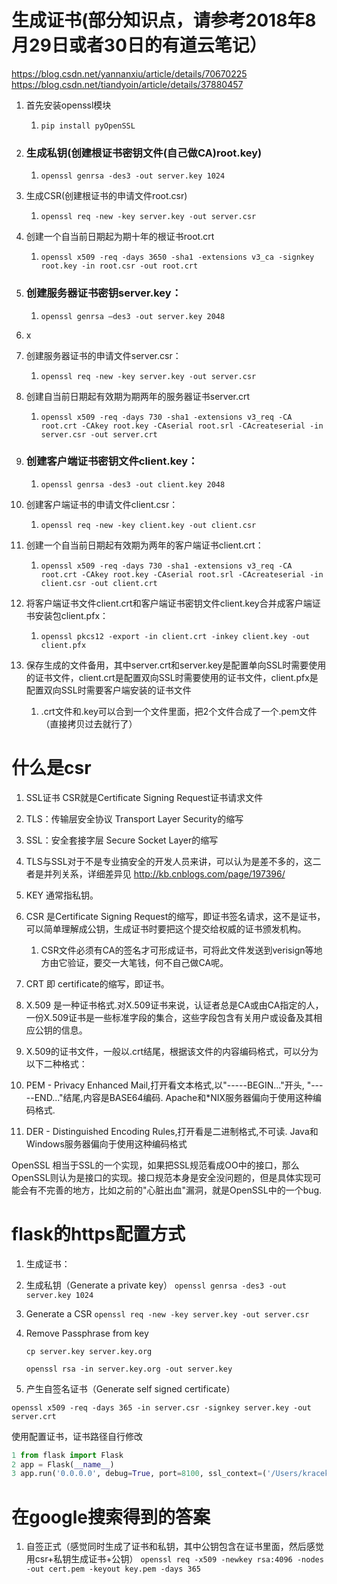 # 生成证书(部分知识点，请参考2018年8月29日或者30日的有道云笔记）
https://blog.csdn.net/yannanxiu/article/details/70670225
https://blog.csdn.net/tiandyoin/article/details/37880457
1. 首先安装openssl模块
    1. `pip install pyOpenSSL`
2. ### 生成私钥(创建根证书密钥文件(自己做CA)root.key)
    1. `openssl genrsa -des3 -out server.key 1024`
3. 生成CSR(创建根证书的申请文件root.csr)
    1. `openssl req -new -key server.key -out server.csr`
4. 创建一个自当前日期起为期十年的根证书root.crt
    1. `openssl x509 -req -days 3650 -sha1 -extensions v3_ca -signkey root.key -in root.csr -out root.crt`
5. ### 创建服务器证书密钥server.key：
    1. `openssl genrsa –des3 -out server.key 2048`
6. x
7. 创建服务器证书的申请文件server.csr：
    1. `openssl req -new -key server.key -out server.csr`
8. 创建自当前日期起有效期为期两年的服务器证书server.crt
    1. `openssl x509 -req -days 730 -sha1 -extensions v3_req -CA root.crt -CAkey root.key -CAserial root.srl -CAcreateserial -in server.csr -out server.crt`
9. ### 创建客户端证书密钥文件client.key：
    1. `openssl genrsa -des3 -out client.key 2048`
10. 创建客户端证书的申请文件client.csr：
    1. `openssl req -new -key client.key -out client.csr`
11. 创建一个自当前日期起有效期为两年的客户端证书client.crt：
    1. `openssl x509 -req -days 730 -sha1 -extensions v3_req -CA root.crt -CAkey root.key -CAserial root.srl -CAcreateserial -in client.csr -out client.crt`
12. 将客户端证书文件client.crt和客户端证书密钥文件client.key合并成客户端证书安装包client.pfx：
    1. `openssl pkcs12 -export -in client.crt -inkey client.key -out client.pfx`
13. 保存生成的文件备用，其中server.crt和server.key是配置单向SSL时需要使用的证书文件，client.crt是配置双向SSL时需要使用的证书文件，client.pfx是配置双向SSL时需要客户端安装的证书文件

    1. .crt文件和.key可以合到一个文件里面，把2个文件合成了一个.pem文件（直接拷贝过去就行了）



# 什么是csr
1. SSL证书 CSR就是Certificate Signing Request证书请求文件

2. TLS：传输层安全协议 Transport Layer Security的缩写

3. SSL：安全套接字层 Secure Socket Layer的缩写

4. TLS与SSL对于不是专业搞安全的开发人员来讲，可以认为是差不多的，这二者是并列关系，详细差异见 http://kb.cnblogs.com/page/197396/

5. KEY 通常指私钥。

6. CSR 是Certificate Signing Request的缩写，即证书签名请求，这不是证书，可以简单理解成公钥，生成证书时要把这个提交给权威的证书颁发机构。

    1. CSR文件必须有CA的签名才可形成证书，可将此文件发送到verisign等地方由它验证，要交一大笔钱，何不自己做CA呢。

7. CRT 即 certificate的缩写，即证书。

8. X.509 是一种证书格式.对X.509证书来说，认证者总是CA或由CA指定的人，一份X.509证书是一些标准字段的集合，这些字段包含有关用户或设备及其相应公钥的信息。

9. X.509的证书文件，一般以.crt结尾，根据该文件的内容编码格式，可以分为以下二种格式：

10. PEM - Privacy Enhanced Mail,打开看文本格式,以"-----BEGIN..."开头, "-----END..."结尾,内容是BASE64编码.
Apache和*NIX服务器偏向于使用这种编码格式.

11. DER - Distinguished Encoding Rules,打开看是二进制格式,不可读.
Java和Windows服务器偏向于使用这种编码格式

OpenSSL 相当于SSL的一个实现，如果把SSL规范看成OO中的接口，那么OpenSSL则认为是接口的实现。接口规范本身是安全没问题的，但是具体实现可能会有不完善的地方，比如之前的"心脏出血"漏洞，就是OpenSSL中的一个bug.


# flask的https配置方式
1. 生成证书：

2. 生成私钥（Generate a private key） 
    `openssl genrsa -des3 -out server.key 1024`

3. Generate a CSR 
    `openssl req -new -key server.key -out server.csr`
    
4. Remove Passphrase from key

    `cp server.key server.key.org`
    
    `openssl rsa -in server.key.org -out server.key`

5. 产生自签名证书（Generate self signed certificate）

`openssl x509 -req -days 365 -in server.csr -signkey server.key -out server.crt`

使用配置证书，证书路径自行修改
```python
1 from flask import Flask    
2 app = Flask(__name__)    
3 app.run('0.0.0.0', debug=True, port=8100, ssl_context=('/Users/kracekumarramaraju/certificates/server.crt', '/Users/kracekumarramaraju/certificates/server.key')) 
```
# 在google搜索得到的答案
1. 自签正式（感觉同时生成了证书和私钥，其中公钥包含在证书里面，然后感觉用csr+私钥生成证书+公钥）
    `openssl req -x509 -newkey rsa:4096 -nodes -out cert.pem -keyout key.pem -days 365`

